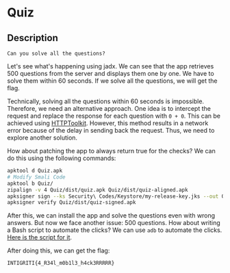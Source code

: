 # Quiz

## Description
```
Can you solve all the questions?
```

Let's see what's happening using jadx. We can see that the app retrieves 500 questions from the server and displays them one by one. We have to solve them within 60 seconds. If we solve all the questions, we will get the flag.

Technically, solving all the questions within 60 seconds is impossible. Therefore, we need an alternative approach. One idea is to intercept the request and replace the response for each question with `0 + 0`. This can be achieved using [HTTPToolkit](https://httptoolkit.com). However, this method results in a network error because of the delay in sending back the request. Thus, we need to explore another solution.

How about patching the app to always return true for the checks? We can do this using the following commands:
```bash
apktool d Quiz.apk
# Modify Smali Code
apktool b Quiz/
zipalign -v 4 Quiz/dist/quiz.apk Quiz/dist/quiz-aligned.apk
apksigner sign --ks Security\ Codes/Keystore/my-release-key.jks --out Quiz/dist/quiz-signed.apk Quiz/dist/quiz-aligned.apk
apksigner verify Quiz/dist/quiz-signed.apk
```

After this, we can install the app and solve the questions even with wrong answers. But now we face another issue: 500 questions. How about writing a Bash script to automate the clicks? We can use `adb` to automate the clicks. [Here is the script for it](Click%20Loop.sh).

After doing this, we can get the flag:
```
INTIGRITI{4_R34l_m0b1l3_h4ck3RRRRR}
```